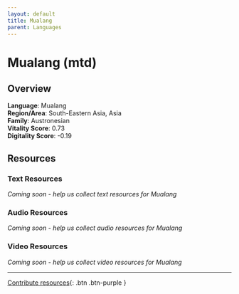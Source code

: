 ```yaml
---
layout: default
title: Mualang
parent: Languages
---
```


# Mualang (mtd)

## Overview

**Language**: Mualang  
**Region/Area**: South-Eastern Asia, Asia  
**Family**: Austronesian  
**Vitality Score**: 0.73  
**Digitality Score**: -0.19  

## Resources

### Text Resources
*Coming soon - help us collect text resources for Mualang*

### Audio Resources
*Coming soon - help us collect audio resources for Mualang*

### Video Resources
*Coming soon - help us collect video resources for Mualang*

---

[Contribute resources](https://fairtrain.github.io/){: .btn .btn-purple }
